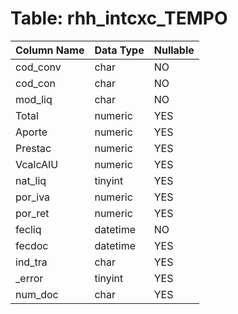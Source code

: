 # Table: rhh_intcxc_TEMPO

| Column Name | Data Type | Nullable |
|-------------|-----------|----------|
| cod_conv | char | NO |
| cod_con | char | NO |
| mod_liq | char | NO |
| Total | numeric | YES |
| Aporte | numeric | YES |
| Prestac | numeric | YES |
| VcalcAIU | numeric | YES |
| nat_liq | tinyint | YES |
| por_iva | numeric | YES |
| por_ret | numeric | YES |
| fecliq | datetime | NO |
| fecdoc | datetime | YES |
| ind_tra | char | YES |
| _error | tinyint | YES |
| num_doc | char | YES |
